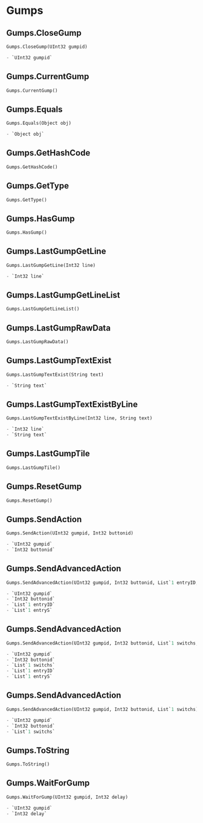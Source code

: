 # Gumps

## Gumps.CloseGump
```py
Gumps.CloseGump(UInt32 gumpid)

- `UInt32 gumpid` 
```

## Gumps.CurrentGump
```py
Gumps.CurrentGump()


```

## Gumps.Equals
```py
Gumps.Equals(Object obj)

- `Object obj` 
```

## Gumps.GetHashCode
```py
Gumps.GetHashCode()


```

## Gumps.GetType
```py
Gumps.GetType()


```

## Gumps.HasGump
```py
Gumps.HasGump()


```

## Gumps.LastGumpGetLine
```py
Gumps.LastGumpGetLine(Int32 line)

- `Int32 line` 
```

## Gumps.LastGumpGetLineList
```py
Gumps.LastGumpGetLineList()


```

## Gumps.LastGumpRawData
```py
Gumps.LastGumpRawData()


```

## Gumps.LastGumpTextExist
```py
Gumps.LastGumpTextExist(String text)

- `String text` 
```

## Gumps.LastGumpTextExistByLine
```py
Gumps.LastGumpTextExistByLine(Int32 line, String text)

- `Int32 line` 
- `String text` 
```

## Gumps.LastGumpTile
```py
Gumps.LastGumpTile()


```

## Gumps.ResetGump
```py
Gumps.ResetGump()


```

## Gumps.SendAction
```py
Gumps.SendAction(UInt32 gumpid, Int32 buttonid)

- `UInt32 gumpid` 
- `Int32 buttonid` 
```

## Gumps.SendAdvancedAction
```py
Gumps.SendAdvancedAction(UInt32 gumpid, Int32 buttonid, List`1 entryID, List`1 entryS)

- `UInt32 gumpid` 
- `Int32 buttonid` 
- `List`1 entryID` 
- `List`1 entryS` 
```

## Gumps.SendAdvancedAction
```py
Gumps.SendAdvancedAction(UInt32 gumpid, Int32 buttonid, List`1 switchs, List`1 entryID, List`1 entryS)

- `UInt32 gumpid` 
- `Int32 buttonid` 
- `List`1 switchs` 
- `List`1 entryID` 
- `List`1 entryS` 
```

## Gumps.SendAdvancedAction
```py
Gumps.SendAdvancedAction(UInt32 gumpid, Int32 buttonid, List`1 switchs)

- `UInt32 gumpid` 
- `Int32 buttonid` 
- `List`1 switchs` 
```

## Gumps.ToString
```py
Gumps.ToString()


```

## Gumps.WaitForGump
```py
Gumps.WaitForGump(UInt32 gumpid, Int32 delay)

- `UInt32 gumpid` 
- `Int32 delay` 
```

